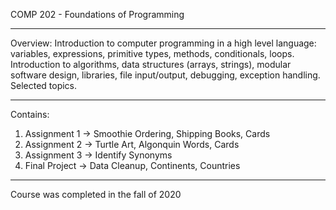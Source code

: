 COMP 202 - Foundations of Programming 
______________________________________
Overview: Introduction to computer programming in a high level language: variables, expressions, primitive types, methods, conditionals, loops. Introduction to algorithms, data structures (arrays, strings), modular software design, libraries, file input/output, debugging, exception handling. Selected topics.
_______________________________________

Contains: 

1. Assignment 1 → Smoothie Ordering, Shipping Books, Cards 
2. Assignment 2 → Turtle Art, Algonquin Words, Cards
3. Assignment 3 → Identify Synonyms
4. Final Project → Data Cleanup, Continents, Countries

_________________________________________
Course was completed in the fall of 2020
